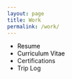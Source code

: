 ```yaml
---
layout: page
title: Work
permalink: /work/
---
```

<style>.site-footer{display:none !important}</style>

- <a href="/Mehus%20resume%209.6.25.pdf" target="_blank" rel="noopener" style="color:#000; text-decoration:none;">Resume</a>
- <a href="/Mehus%CV%209.6.25.pdf" target="_blank" rel="noopener" style="color:#000; text-decoration:none;">Curriculum Vitae</a>
- Certifications
- Trip Log


